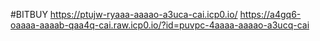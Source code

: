 #BITBUY
https://ptujw-ryaaa-aaaao-a3uca-cai.icp0.io/
https://a4gq6-oaaaa-aaaab-qaa4q-cai.raw.icp0.io/?id=puvpc-4aaaa-aaaao-a3ucq-cai
